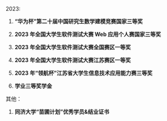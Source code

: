 2023:

1. **“华为杯”第二十届中国研究生数学建模竞赛国家三等奖**

2. **2023 年全国大学生软件测试大赛 Web 应用个人赛国家三等奖**

3. **2023 年全国大学生软件测试大赛全国赛区一等奖**

4. **2023 年全国大学生软件测试大赛江苏赛区一等奖**

5. **2023 年“领航杯”江苏省大学生信息技术应用能力赛三等奖**

6. **学业三等奖学金**




其他：

1. **同济大学“苗圃计划”优秀学员&结业证书**
